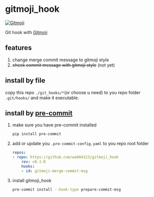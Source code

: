 # gitmoji_hook

<p align="left">
    <a href="https://gitmoji.dev">
        <img src="https://img.shields.io/badge/gitmoji-%20😜%20😍-FFDD67.svg?style=flat-square"
             alt="Gitmoji">
    </a>
</p>

Git hook with [Gitmoji](https://gitmoji.dev/)

## features

1. change merge commit message to gitmoji style  
2. ~~check commit message with gitmoji style~~ (not yet)

## install by file

copy this repo `./git_hooks/*`(or choose u need) to you repo folder `.git/hooks/` and make it executable.

## install by [pre-commit](https://pre-commit.com/)

1. make sure you have pre-commit installed

    ```bash
    pip install pre-commit
    ```

2. add or update you `.pre-commit-config.yaml` to you repo root folder

    ```yaml
    repos:
    - repo: https://github.com/we684123/gitmoji_hook
        rev: v0.1.0
        hooks:
        - id: gitmoji-merge-commit-msg
    ```

3. install gitmoji_hook

    ```bash
    pre-commit install --hook-type prepare-commit-msg
    ```
